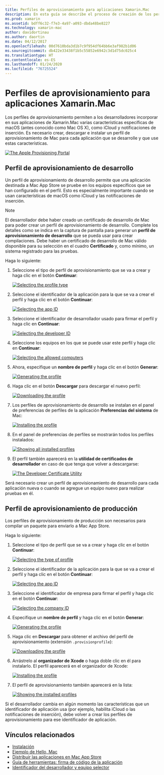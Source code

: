 ```yaml
---
title: Perfiles de aprovisionamiento para aplicaciones Xamarin.Mac
description: En esta guía se describe el proceso de creación de los perfiles de aprovisionamiento necesarios para publicar una aplicación Xamarin.Mac.
ms.prod: xamarin
ms.assetid: bdff6c32-f7e3-4a97-a093-dbda48be8227
ms.technology: xamarin-mac
author: davidortinau
ms.author: daortin
ms.date: 04/12/2017
ms.openlocfilehash: 00d7610bda3d1b7c9f954df64bb6e3af982b1d06
ms.sourcegitcommit: db422e33438f1b5c55852e6942c3d1d75dc025c4
ms.translationtype: HT
ms.contentlocale: es-ES
ms.lasthandoff: 01/24/2020
ms.locfileid: "76725524"
---
```

# <a name="provisioning-profiles-for-xamarinmac-apps"></a>Perfiles de aprovisionamiento para aplicaciones Xamarin.Mac

Los perfiles de aprovisionamiento permiten a los desarrolladores incorporar en sus aplicaciones de Xamarin.Mac varias características específicas de macOS (antes conocido como Mac OS X), como iCloud y notificaciones de inserción. Es necesario crear, descargar e instalar un perfil de aprovisionamiento de Mac para cada aplicación que se desarrolle y que use estas características.

[![](profiles-images/certif13.png "The Apple Provisioning Portal")](profiles-images/certif13.png#lightbox)

## <a name="development-provisioning-profile"></a>Perfil de aprovisionamiento de desarrollo

Un perfil de aprovisionamiento de desarrollo permite que una aplicación destinada a Mac App Store se pruebe en los equipos específicos que se han configurado en el perfil. Esto es especialmente importante cuando se usan características de macOS como iCloud y las notificaciones de inserción.

> [!NOTE]
> El desarrollador debe haber creado un certificado de desarrollo de Mac para poder crear un perfil de aprovisionamiento de desarrollo. Complete los detalles como se indica en la captura de pantalla para generar un **perfil de aprovisionamiento de desarrollo** que se pueda usar para crear compilaciones. Debe haber un certificado de desarrollo de Mac válido disponible para su selección en el cuadro **Certificado** y, como mínimo, un sistema registrado para las pruebas.

Haga lo siguiente:

1. Seleccione el tipo de perfil de aprovisionamiento que se va a crear y haga clic en el botón **Continuar**:

    [![](profiles-images/certif14.png "Selecting the profile type")](profiles-images/certif14.png#lightbox)
2. Seleccione el identificador de la aplicación para la que se va a crear el perfil y haga clic en el botón **Continuar**:

    [![](profiles-images/certif15.png "Selecting the app ID")](profiles-images/certif15.png#lightbox)
3. Seleccione el identificador de desarrollador usado para firmar el perfil y haga clic en **Continuar**:

    [![](profiles-images/certif16.png "Selecting the developer ID")](profiles-images/certif16.png#lightbox)
4. Seleccione los equipos en los que se puede usar este perfil y haga clic en **Continuar**:

    [![](profiles-images/certif17.png "Selecting the allowed computers")](profiles-images/certif17.png#lightbox)
5. Ahora, especifique un **nombre de perfil** y haga clic en el botón **Generar**:

    [![](profiles-images/certif18.png "Generating the profile")](profiles-images/certif18.png#lightbox)
6. Haga clic en el botón **Descargar** para descargar el nuevo perfil:

    [![](profiles-images/certif19.png "Downloading the profile")](profiles-images/certif19.png#lightbox)
7. Los perfiles de aprovisionamiento de desarrollo se instalan en el panel de preferencias de perfiles de la aplicación **Preferencias del sistema** de Mac:

    [![](profiles-images/certif20.png "Installing the profile")](profiles-images/certif20.png#lightbox)
8. En el panel de preferencias de perfiles se mostrarán todos los perfiles instalados:

    [![](profiles-images/image47.png "Showing all installed profiles")](profiles-images/image47.png#lightbox)
9. El perfil también aparecerá en la **utilidad de certificados de desarrollador** en caso de que tenga que volver a descargarse:

    [![](profiles-images/image48.png "The Developer Certificate Utility")](profiles-images/image48.png#lightbox)

Será necesario crear un perfil de aprovisionamiento de desarrollo para cada aplicación nueva o cuando se agregue un equipo nuevo para realizar pruebas en él.

## <a name="production-provisioning-profile"></a>Perfil de aprovisionamiento de producción

Los perfiles de aprovisionamiento de producción son necesarios para compilar un paquete para enviarlo a Mac App Store.

Haga lo siguiente:

1. Seleccione el tipo de perfil que se va a crear y haga clic en el botón **Continuar**:

    [![](profiles-images/certif21.png "Selecting the type of profile")](profiles-images/certif21.png#lightbox)
2. Seleccione el identificador de la aplicación para la que se va a crear el perfil y haga clic en el botón **Continuar**:

    [![](profiles-images/certif15.png "Selecting the app ID")](profiles-images/certif15.png#lightbox)
3. Seleccione el identificador de empresa para firmar el perfil y haga clic en el botón **Continuar**:

    [![](profiles-images/certif23.png "Selecting the company ID")](profiles-images/certif23.png#lightbox)
4. Especifique un **nombre de perfil** y haga clic en el botón **Generar**:

    [![](profiles-images/certif24.png "Generating the profile")](profiles-images/certif24.png#lightbox)
5. Haga clic en **Descargar** para obtener el archivo del perfil de aprovisionamiento (extensión `.provisionprofile`):

    [![](profiles-images/certif25.png "Downloading the profile")](profiles-images/certif25.png#lightbox)
6. Arrástrelo al **organizador de Xcode** o haga doble clic en él para instalarlo. El perfil aparecerá en el organizador de Xcode:

    [![](profiles-images/image51.png "Installing the profile")](profiles-images/image51.png#lightbox)
7. El perfil de aprovisionamiento también aparecerá en la lista:

    [![](profiles-images/certif26.png "Showing the installed profiles")](profiles-images/certif26.png#lightbox)

Si el desarrollador cambia en algún momento las características que un identificador de aplicación usa (por ejemplo, habilita iCloud o las notificaciones de inserción), debe volver a crear los perfiles de aprovisionamiento para ese identificador de aplicación.

## <a name="related-links"></a>Vínculos relacionados

- [Instalación](~//mac/get-started/installation.md)
- [Ejemplo de Hello, Mac](~//mac/get-started/hello-mac.md)
- [Distribuir las aplicaciones en Mac App Store](https://developer.apple.com/devcenter/mac/checklist/)
- [Guía de herramientas: firma de código de la aplicación](https://developer.apple.com/library/mac/#documentation/ToolsLanguages/Conceptual/OSXWorkflowGuide/CodeSigning/CodeSigning.html)
- [Identificador del desarrollador y equipo selector](https://developer.apple.com/developer-id/)
